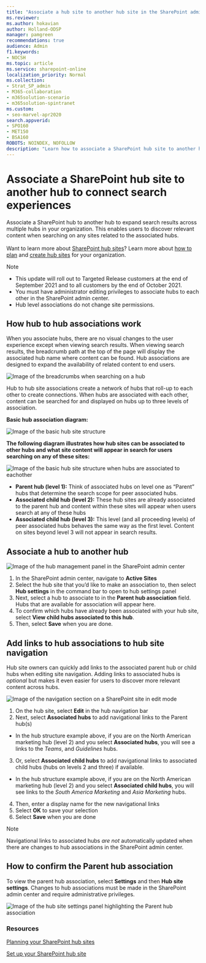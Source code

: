 ```yaml
---
title: "Associate a hub site to another hub site in the SharePoint admin center"
ms.reviewer: 
ms.author: hokavian
author: Holland-ODSP
manager: pamgreen
recommendations: true
audience: Admin
f1.keywords:
- NOCSH
ms.topic: article
ms.service: sharepoint-online
localization_priority: Normal
ms.collection:  
- Strat_SP_admin
- M365-collaboration
- m365solution-scenario
- m365solution-spintranet
ms.custom:
- seo-marvel-apr2020
search.appverid:
- SPO160
- MET150
- BSA160
ROBOTS: NOINDEX, NOFOLLOW
description: "Learn how to associate a SharePoint hub site to another hub site."
---
```


# Associate a SharePoint hub site to another hub to connect search experiences 
  
Associate a SharePoint hub to another hub to expand search results across multiple hubs in your organization. This enables users to discover relevant content when searching on any sites related to the associated hubs. 
<br>
<br>
Want to learn more about [SharePoint hub sites](https://support.microsoft.com/office/what-is-a-sharepoint-hub-site-fe26ae84-14b7-45b6-a6d1-948b3966427f)? Learn more about [how to plan](sharepoint/sharepointonline/planning-hub-sites.md) and [create hub sites](sharepoint/sharepointonline/create-hub-site.md) for your organization.  


>[!NOTE]
>- This update will roll out to Targeted Release customers at the end of September 2021 and to all customers by the end of October 2021.
>- You must have administrator editing privileges to associate hubs to each other in the SharePoint admin center.
>- Hub level associations do not change site permissions.


## How hub to hub associations work
When you associate hubs, there are no visual changes to the user experience except when viewing search results. When viewing search results, the breadcrumb path at the top of the page will display the associated hub name where content can be found. Hub associations are designed to expand the availability of related content to end users. 

![Image of the breadcrumbs when searching on a hub](media/hub-creadcrumb.png)

Hub to hub site associations create a network of hubs that roll-up to each other to create connections. When hubs are associated with each other, content can be searched for and displayed on hubs up to three levels of association. 

**Basic hub association diagram:**

![Image of the basic hub site structure](media/basic-hub-structure.png)
 
**The following diagram illustrates how hub sites can be associated to other hubs and what site content will appear in search for users searching on any of these sites:**

![Image of the basic hub site structure when hubs are associated to eachother](media/hub-structure-layered.png)

- **Parent hub (level 1):** Think of associated hubs on level one as “Parent” hubs that determine the search scope for peer associated hubs.
- **Associated child hub (level 2):** These hub sites are already associated to the parent hub and content within these sites will appear when users search at any of these hubs
- **Associated child hub (level 3):** This level (and all proceeding levels) of peer associated hubs behaves the same way as the first level. Content on sites beyond level 3 will not appear in search results.

## Associate a hub to another hub

![Image of the hub management panel in the SharePoint admin center](media/hub-settings-admin-2.png)
 
1.	In the SharePoint admin center, navigate to **Active Sites**
2.	Select the hub site that you’d like to make an association to, then select **Hub settings** in the command bar to open to hub settings panel
3.	Next, select a hub to associate to in the **Parent hub association** field. Hubs that are available for association will appear here. 
4.	To confirm which hubs have already been associated with your hub site, select **View child hubs associated to this hub**.
5.	Then, select **Save** when you are done.

## Add links to hub associations to hub site navigation
Hub site owners can quickly add links to the associated parent hub or child hubs when editing site navigation. Adding links to associated hubs is *optional* but makes it even easier for users to discover more relevant content across hubs.

![Image of the navigation section on a SharePoint site in edit mode](media/hub-nav-links.png)
 
1.	On the hub site, select **Edit** in the hub navigation bar
2.	Next, select **Associated hubs** to add navigational links to the Parent hub(s)

- In the hub structure example above, if you are on the North American marketing hub (level 2) and you select **Associated hubs**, you will see a links to the *Teams*, and *Guidelines* hubs.

3.	Or, select **Associated child hubs** to add navigational links to associated child hubs (hubs on levels 2 and three) if available. 

- In the hub structure example above, if you are on the North American marketing hub (level 2) and you select **Associated child hubs**, you will see links to the *South America Marketing* and *Asia Marketing* hubs.

4.	Then, enter a display name for the new navigational links
5.	Select **OK** to save your selection
6. Select **Save** when you are done

>[!NOTE]
>Navigational links to associated hubs *are not* automatically updated when there are changes to hub associations in the SharePoint admin center.


## How to confirm the Parent hub association

To view the parent hub association, select **Settings** and then **Hub site settings**. Changes to hub associations must be made in the SharePoint admin center and require administrative privileges.

![Image of the hub site settings panel highlighting the Parent hub association](media/hub-setting-panel-2.png)




### Resources
[Planning your SharePoint hub sites](planning-hub-sites.md)
<br>

[Set up your SharePoint hub site](https://support.microsoft.com/office/set-up-your-sharepoint-hub-site-e2daed64-658c-4462-aeaf-7d1a92eba098)


